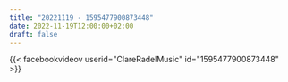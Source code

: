 ```yaml
---
title: "20221119 - 1595477900873448"
date: 2022-11-19T12:00:00+02:00
draft: false
---
```


{{< facebookvideov userid="ClareRadelMusic" id="1595477900873448" >}}